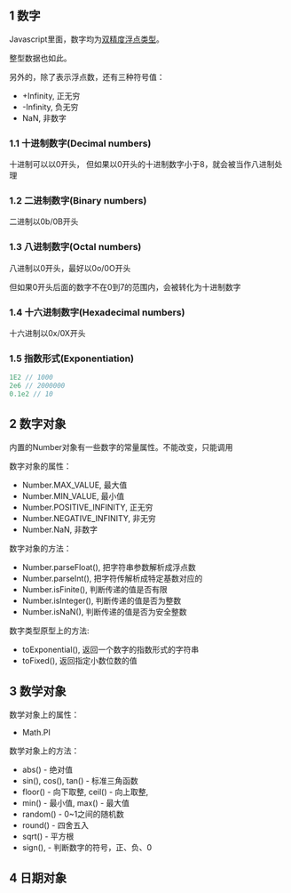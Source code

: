 ## 1 数字 ## 
Javascript里面，数字均为[双精度浮点类型](https://en.wikipedia.org/wiki/Double-precision_floating-point_format)。

整型数据也如此。

另外的，除了表示浮点数，还有三种符号值：
- +Infinity, 正无穷
- -Infinity, 负无穷
- NaN, 非数字

### 1.1 十进制数字(Decimal numbers) ###
十进制可以以0开头，
但如果以0开头的十进制数字小于8，就会被当作八进制处理

### 1.2 二进制数字(Binary numbers) ### 
二进制以0b/0B开头

### 1.3 八进制数字(Octal numbers) ### 
八进制以0开头，最好以0o/0O开头

但如果0开头后面的数字不在0到7的范围内，会被转化为十进制数字

### 1.4 十六进制数字(Hexadecimal numbers) ### 
十六进制以0x/0X开头

### 1.5 指数形式(Exponentiation) ### 
```javascript
1E2 // 1000
2e6 // 2000000
0.1e2 // 10
```

## 2 数字对象 ## 
内置的Number对象有一些数字的常量属性。不能改变，只能调用

数字对象的属性：
- Number.MAX_VALUE, 最大值
- Number.MIN_VALUE, 最小值
- Number.POSITIVE_INFINITY, 正无穷
- Number.NEGATIVE_INFINITY, 非无穷
- Number.NaN, 非数字

数字对象的方法：
- Number.parseFloat(), 把字符串参数解析成浮点数
- Number.parseInt(), 把字符传解析成特定基数对应的
- Number.isFinite(), 判断传递的值是否有限
- Number.isInteger(), 判断传递的值是否为整数
- Number.isNaN(), 判断传递的值是否为安全整数

数字类型原型上的方法:
- toExponential(), 返回一个数字的指数形式的字符串
- toFixed(), 返回指定小数位数的值

## 3 数学对象 ## 

数学对象上的属性：
- Math.PI

数学对象上的方法：
- abs() - 绝对值
- sin(), cos(), tan() - 标准三角函数
- floor() - 向下取整, ceil() - 向上取整, 
- min() - 最小值, max() - 最大值
- random() - 0~1之间的随机数
- round() - 四舍五入
- sqrt() - 平方根
- sign(), - 判断数字的符号，正、负、0

## 4 日期对象 ## 















